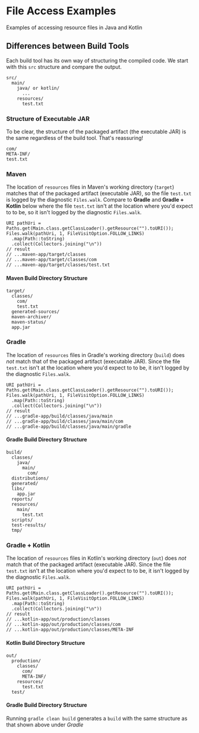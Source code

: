 # File Access Examples

Examples of accessing resource files in Java and Kotlin

## Differences between Build Tools

Each build tool has its own way of structuring the compiled code. We start with this 
`src` structure and compare the output. 
```text
src/
  main/
    java/ or kotlin/
      ...
    resources/
      test.txt
```

### Structure of Executable JAR
To be clear, the structure of the packaged artifact (the executable JAR) is the 
same regardless of the build tool. That's reassuring! 

```text
com/
META-INF/
test.txt
```

### Maven

The location of `resources` files in Maven's working directory (`target`) matches 
that of the packaged artifact (executable JAR), so the file `test.txt` is logged 
by the diagnostic `Files.walk`.
Compare to **Gradle** and **Gradle + Kotlin** below where the file 
`test.txt` isn't at the location where you'd expect to to be, so it isn't logged
by the diagnostic `Files.walk`.

```
URI pathUri = Paths.get(Main.class.getClassLoader().getResource("").toURI());
Files.walk(pathUri, 1, FileVisitOption.FOLLOW_LINKS)
  .map(Path::toString)
  .collect(Collectors.joining("\n"))
// result 
// ...maven-app/target/classes
// ...maven-app/target/classes/com
// ...maven-app/target/classes/test.txt
```

#### Maven Build Directory Structure

```text
target/
  classes/
    com/
    test.txt
  generated-sources/
  maven-archiver/
  maven-status/
  app.jar
```


### Gradle
The location of `resources` files in Gradle's working directory  (`build`) does _not_ match 
that of the packaged artifact (executable JAR). 
Since the file `test.txt` isn't at the location where you'd expect to to be, 
it isn't logged by the diagnostic `Files.walk`.

```
URI pathUri = Paths.get(Main.class.getClassLoader().getResource("").toURI());
Files.walk(pathUri, 1, FileVisitOption.FOLLOW_LINKS)
  .map(Path::toString)
  .collect(Collectors.joining("\n"))
// result
// ...gradle-app/build/classes/java/main
// ...gradle-app/build/classes/java/main/com
// ...gradle-app/build/classes/java/main/gradle
```

#### Gradle Build Directory Structure

```text
build/
  classes/
    java/
      main/
        com/
  distributions/
  generated/
  libs/
    app.jar
  reports/
  resources/
    main/
      test.txt
  scripts/
  test-results/
  tmp/
```

### Gradle + Kotlin
The location of `resources` files in Kotlin's working directory (`out`) does _not_ match 
that of the packaged artifact (executable JAR). 
Since the file `test.txt` isn't at the location where you'd expect to to be, 
it isn't logged by the diagnostic `Files.walk`.

```
URI pathUri = Paths.get(Main.class.getClassLoader().getResource("").toURI());
Files.walk(pathUri, 1, FileVisitOption.FOLLOW_LINKS)
  .map(Path::toString)
  .collect(Collectors.joining("\n"))
// result
// ...kotlin-app/out/production/classes
// ...kotlin-app/out/production/classes/com
// ...kotlin-app/out/production/classes/META-INF
```

#### Kotlin Build Directory Structure

```text
out/
  production/
    classes/
      com/
      META-INF/
    resources/
      test.txt
  test/
```

#### Gradle Build Directory Structure
Running `gradle clean build` generates a `build` with the same structure as that shown above under *Gradle*

